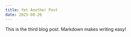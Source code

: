 ```yaml
---
title: Yet Another Post
date: 2025-08-20
---
```


This is the third blog post. Markdown makes writing easy!
